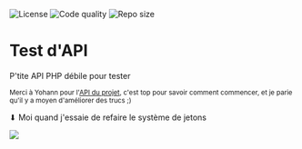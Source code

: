 ![License](https://img.shields.io/github/license/Rominos111/testAPI)
![Code quality](https://img.shields.io/codefactor/grade/github/Rominos111/testAPI)
![Repo size](https://img.shields.io/github/repo-size/Rominos111/testAPI)

# Test d'API

P'tite API PHP débile pour tester

<sub>Merci à Yohann pour l'[API du projet](https://github.com/ythepaut/info406_serveur), c'est top pour savoir comment commencer, et je parie qu'il y a moyen d'améliorer des trucs ;)</sub>

⬇ Moi quand j'essaie de refaire le système de jetons

<img src="https://image.noelshack.com/minis/2016/50/1481994659-mathematicienrisitas.png" />
